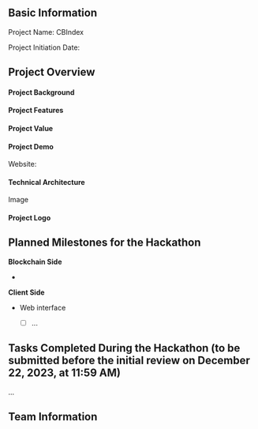 ## Basic Information

Project Name: CBIndex

Project Initiation Date: 
## Project Overview

#### Project Background



#### Project Features



#### Project Value



#### Project Demo

Website:

#### Technical Architecture

Image

#### Project Logo



## Planned Milestones for the Hackathon

**Blockchain Side**

- 

**Client Side**

- Web interface
  
  - [ ] ...

## Tasks Completed During the Hackathon (to be submitted before the initial review on December 22, 2023, at 11:59 AM)

...

## Team Information
